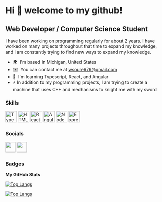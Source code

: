 Hi 👋 welcome to my github!
===========================

Web Developer / Computer Science Student
-------------

I have been working on programming regularly for about 2 years. I have worked on many projects throughout that time to expand my knowledge, and I am constantly trying to find new ways to expand my knowledge.

* 🌍  I'm based in Michigan, United States
* ✉️  You can contact me at [wsoule679@gmail.com](mailto:wsoule679@gmail.com)
* 🧠  I'm learning Typescript, React, and Angular
* ⚡  In addition to my programming projects, I am trying to create a machine that uses C++ and mechanisms to knight me with my sword

### Skills


<p align="left">
<a href="https://www.typescriptlang.org/" target="_blank" rel="noreferrer"><img src="https://raw.githubusercontent.com/danielcranney/readme-generator/main/public/icons/skills/typescript-colored.svg" width="36" height="36" alt="TypeScript" /></a>
<a href="https://developer.mozilla.org/en-US/docs/Glossary/HTML5" target="_blank" rel="noreferrer"><img src="https://raw.githubusercontent.com/danielcranney/readme-generator/main/public/icons/skills/html5-colored.svg" width="36" height="36" alt="HTML5" /></a>
<a href="https://reactjs.org/" target="_blank" rel="noreferrer"><img src="https://raw.githubusercontent.com/danielcranney/readme-generator/main/public/icons/skills/react-colored.svg" width="36" height="36" alt="React" /></a>
<a href="https://angular.io/" target="_blank" rel="noreferrer"><img src="https://raw.githubusercontent.com/danielcranney/readme-generator/main/public/icons/skills/angularjs-colored.svg" width="36" height="36" alt="Angular" /></a>
<a href="https://nodejs.org/en/" target="_blank" rel="noreferrer"><img src="https://raw.githubusercontent.com/danielcranney/readme-generator/main/public/icons/skills/nodejs-colored.svg" width="36" height="36" alt="NodeJS" /></a>
<a href="https://expressjs.com/" target="_blank" rel="noreferrer"><img src="https://raw.githubusercontent.com/danielcranney/readme-generator/main/public/icons/skills/express-colored.svg" width="36" height="36" alt="Express" /></a>
</p>


### Socials

<p align="left"> <a href="https://www.github.com/wsoule" target="_blank" rel="noreferrer"><img src="https://raw.githubusercontent.com/danielcranney/readme-generator/main/public/icons/socials/github.svg" width="32" height="32" /></a> <a href="https://www.linkedin.com/in/wyat-soule-3165b1221" target="_blank" rel="noreferrer"><img src="https://raw.githubusercontent.com/danielcranney/readme-generator/main/public/icons/socials/linkedin.svg" width="32" height="32" /></a></p>

### Badges

<b>My GitHub Stats</b>

<!-- [![Wyat's Github Stats](https://github-readme-stats.vercel.app/api?username=wsoule&custom_title=Wyat's%20%Stats&show_icons=true&theme=tokyonight#gh-dark-mode-only)](https://github.com/wsoule/github-readme-stats#gh-dark-mode-only)

[![Wyat's Github Stats](https://github-readme-stats.vercel.app/api?username=wsoule&show_icons=true&theme=buefy#gh-light-mode-only)](https://github.com/wsoule/github-readme-stats#gh-light-mode-only) -->

[![Top Langs](https://github-readme-stats.vercel.app/api/top-langs/?username=wsoule&layout=compact&custom_title=Top%20%Languages&theme=tokyonight#gh-dark-mode-only&layout=compact)](https://github.com/wsoule/github-readme-stats#gh-dark-mode-only)

[![Top Langs](https://github-readme-stats.vercel.app/api/top-langs/?username=wsoule&layout=compact&custom_title=Top%20%Languages&theme=buefy#gh-light-mode-only)](https://github.com/wsoule/github-readme-stats#gh-light-mode-only)
